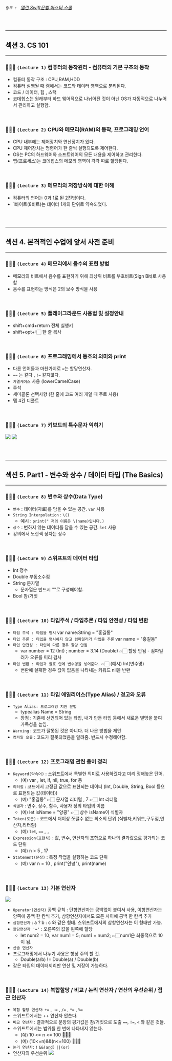 <em> `링크 : ` <a href="https://www.inflearn.com/course/%EC%8A%A4%EC%9C%84%ED%94%84%ED%8A%B8-%EB%AC%B8%EB%B2%95-%EB%A7%88%EC%8A%A4%ED%84%B0-%EC%8A%A4%EC%BF%A8/dashboard"> 앨런 Swift문법 마스터 스쿨 </a></em>

<br/><br/>

---

## 섹션 3. CS 101

---

### 👩🏻‍💻 `(Lecture 1)` 컴퓨터의 동작원리 - 컴퓨터의 기본 구조와 동작

- 컴퓨터 동작 구조 : CPU,RAM,HDD
- 컴퓨터 실행될 때 램에서는 코드와 데이터 영역으로 분리된다.
- 코드 / 데이터, 힙 , 스택
- 코데힙스는 원래부터 하드 웨어적으로 나뉘어진 것이 아닌 OS가 자동적으로 나누어서 관리하고 실행함.

<br/>

### 👩🏻‍💻 `(Lecture 2)` CPU와 메모리(RAM)의 동작, 프로그래밍 언어

- CPU 내부에는 제어장치와 연산장치가 있다.
- CPU 제어장치는 명령어가 한 줄씩 실행되도록 제어한다.
- OS는 PC의 하드웨어와 소프트웨어의 모든 내용을 제어하고 관리한다.
- 앱(프로세스)는 코데힙스의 메모리 영역이 각각 따로 할당된다.

<br/>

### 👩🏻‍💻 `(Lecture 3)` 메모리의 저장방식에 대한 이해

- 컴퓨터의 언어는 0과 1로 된 2진법이다.
- 1바이트(8비트)는 데이터 1개의 단위로 약속되었다.

<br/><br/>

---

## 섹션 4. 본격적인 수업에 앞서 사전 준비

---

### 👩🏻‍💻 `(Lecture 4)` 메모리에서 음수의 표현 방법

- 메모리의 비트에서 음수를 표현하기 위해 최상위 비트를 부호비트(Sign Bit)로 사용함
- 음수를 표현하는 방식은 2의 보수 방식을 사용

<br/>

### 👩🏻‍💻 `(Lecture 5)` 플레이그라운드 사용법 및 설정안내

- shift+cmd+return 전체 실행키
- shift+opt+👇🏻 한 줄 복사

<br/>

### 👩🏻‍💻 `(Lecture 6)` 프로그래밍에서 등호의 의미와 print

- 다른 언어들과 마찬가지로 `=`는 할당연산자.
- `==` 는 같다 , `!=` 같지않다.
- `카멜케이스` 사용 (lowerCamelCase)
- 주석
- 세미콜론 선택사항 (한 줄에 코드 여러 개일 때 주로 사용)
- 탭 4칸 디폴트

<br/>

### 👩🏻‍💻 `(Lecture 7)` 키보드의 특수문자 익히기

<img src="https://img1.daumcdn.net/thumb/R1280x0/?scode=mtistory2&fname=https%3A%2F%2Fblog.kakaocdn.net%2Fdn%2FcZUmK5%2FbtqA2NRR3dh%2F5WQElcrt8D8aiLBxJYOa30%2Fimg.png" />
<img src="https://img1.daumcdn.net/thumb/R1280x0/?scode=mtistory2&fname=https%3A%2F%2Fblog.kakaocdn.net%2Fdn%2FcxygYQ%2FbtqA2TYC8UX%2FG09igh4lWfaka5H3tmOs7k%2Fimg.png" />

<br/><br/>

---

## 섹션 5. Part1 - 변수와 상수 / 데이터 타입 (The Basics)

---

### 👩🏻‍💻 `(Lecture 8)` 변수와 상수(Data Type)

- `변수` : 데이터(자료)를 담을 수 있는 공간. `var` 사용
- `String Interpolation` : `\()`
  - 예시 : `print(" 저의 이름은 \(name)입니다.)`
- `상수` : 변하지 않는 데이터를 담을 수 있는 공간. `let` 사용
- 강의에서 노란색 상자는 상수

<br/>

### 👩🏻‍💻 `(Lecture 9)` 스위프트의 데이터 타입

- Int 정수
- Double 부동소수점
- String 문자열
  - 문자열은 반드시 ""로 구성해야함.
- Bool 참/거짓

<br/>

### 👩🏻‍💻 `(Lecture 10)` 타입주석 / 타입추론 / 타입 안전성 / 타입 변환

- `타입 주석 : 타입을 명시` var name:String = "홍길동"
- `타입 추론 : 타입을 명시하지 않고 컴파일러가 타입을 추론` var name = "홍길동"
- `타입 안전성 : 타입이 다른 경우 할당 안됨`
  - var number = 12 (Int) ; number = 3.14 (Double) 👉🏻 할당 안됨 - 컴파일러가 오류를 미리 검사
- `타입 변환 : 타입과 괄호 안에 변수명을 넣어준다.` 👉🏻 (예시) Int(변수명)
  - 변환에 실패한 경우 값이 없음을 나타내는 키워드 nil을 반환

<br/>

### 👩🏻‍💻 `(Lecture 11)` 타입 애일리어스(Type Alias) / 경고와 오류

- `Type Alias: 프로그래밍 치환 문법`
  - typealias Name = String
  - 장점 : 기존에 선언되어 있는 타입, 내가 만든 타입 등에서 새로운 별명을 붙여 가독성을 높임.
- `Warning` : 코드가 잘못된 것은 아니다. 더 나은 방법을 제안
- `컴파일 오류` : 코드가 잘못되었음을 알려줌. 반드시 수정해야함.

<br/>

### 👩🏻‍💻 `(Lecture 12)` 프로그래밍 관련 용어 정리

- `Keyword(약속어)` : 스위프트에서 특별한 의미로 사용하겠다고 미리 정해놓은 단어.
  - (예) var , let, if, nil, true, for 등
- `리터럴` : 코드에서 고정된 값으로 표현되는 데이터 (Int, Double, String, Bool 등으로 표현되는 값(데이터))
  - (예) "홍길동" 👉🏻 문자열 리터럴 , 7 👉🏻 Int 리터럴
- `식별자` : 변수, 상수, 함수, 사용자 정의 타입의 이름
  - (예) let isName = "양콩" 👉🏻 상수 isName이 식별자
- `Token(토큰)` : 코드에서 더이상 쪼갤수 없는 최소의 단위 (식별자,키워드,구두점,연산자,리터럴)
  - (예) `let`, `==` , `,`
- `Expression(표현식)` : 값, 변수, 연산자의 조합으로 하나의 결과값으로 평가되는 코드 단위
  - (예) n > 5 , 17
- `Statement(문장)` : 특정 작업을 실행하는 코드 단위
  - (예) var n = 10 , print("안녕"), print(name)

<br/>

### 👩🏻‍💻 `(Lecture 13)` 기본 연산자

<img src="https://img1.daumcdn.net/thumb/R1280x0/?scode=mtistory2&fname=https%3A%2F%2Fblog.kakaocdn.net%2Fdn%2FB4sOF%2FbtstqZrgeDq%2FTNDd8L6eqWmnPUy1Ttpob1%2Fimg.png" />

- `Operator(연산자)` 공백 규칙 : 단항연산자는 공백없이 붙여서 사용, 이항연산자는 양쪽에 공백 한 칸씩 추가, 삼항연산자에서도 모든 사이에 공백 한 칸씩 추가
- `삼항연산자` : a ? b : c 와 같은 형태. 스위프트에서의 삼항연산자는 이 형태만 가능.
- `할당연산자 '='` : 오른쪽의 값을 왼쪽에 할당
  - let num2 = 10; var num1 = 5; num1 = num2; 👉🏻num1은 최종적으로 10이 됨.
- `산술 연산자`
- 프로그래밍에서 나누기 사용은 항상 주의 할 것.
  - Double(a/b) != Double(a) / Double(b)
- 같은 타입의 데이터끼리만 연산 및 저장이 가능하다.

<br/>

### 👩🏻‍💻 `(Lecture 14)` 복합할당 / 비교 / 논리 연산자 / 연산의 우선순위 / 접근 연산자

- `복합 할당 연산자`: `+=` , `-=` , `/=` , `*=` , `%=`
- 스위프트에서는 ++ 연산자 안쓴다.
- `비교 연산자` : 결과적으로 문장의 평가값은 참/거짓으로 도출 `==`, `!=`, `<` 와 같은 것들.
- 스위프트에서는 범위를 한 번에 나타내지 않는다.
  - (예) 10 <= n <= 100 🙅🏻‍♀️
  - (예) (10<=n)&&(n<=100) 🙆🏻‍♀️
- `논리 연산자`: `!` `&&(and)` `||(or)`
- 연산자의 우선순위
  <img src="https://img1.daumcdn.net/thumb/R1280x0/?scode=mtistory2&fname=https%3A%2F%2Fblog.kakaocdn.net%2Fdn%2FMyiQM%2Fbtstk48rx3G%2Fs9GCvhQIx9y1g5CjgFy880%2Fimg.png" />
